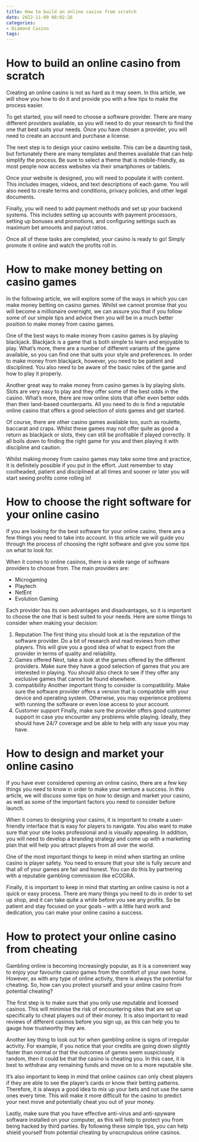 ```yaml
---
title: How to build an online casino from scratch 
date: 2022-11-09 08:02:26
categories:
- Diamond Casino
tags:
---
```



#  How to build an online casino from scratch 

Creating an online casino is not as hard as it may seem. In this article, we will show you how to do it and provide you with a few tips to make the process easier.

To get started, you will need to choose a software provider. There are many different providers available, so you will need to do your research to find the one that best suits your needs. Once you have chosen a provider, you will need to create an account and purchase a license.

The next step is to design your casino website. This can be a daunting task, but fortunately there are many templates and themes available that can help simplify the process. Be sure to select a theme that is mobile-friendly, as most people now access websites via their smartphones or tablets.

Once your website is designed, you will need to populate it with content. This includes images, videos, and text descriptions of each game. You will also need to create terms and conditions, privacy policies, and other legal documents.

Finally, you will need to add payment methods and set up your backend systems. This includes setting up accounts with payment processors, setting up bonuses and promotions, and configuring settings such as maximum bet amounts and payout ratios.

Once all of these tasks are completed, your casino is ready to go! Simply promote it online and watch the profits roll in.

#  How to make money betting on casino games 

In the following article, we will explore some of the ways in which you can make money betting on casino games. Whilst we cannot promise that you will become a millionaire overnight, we can assure you that if you follow some of our simple tips and advice then you will be in a much better position to make money from casino games.

One of the best ways to make money from casino games is by playing blackjack. Blackjack is a game that is both simple to learn and enjoyable to play. What’s more, there are a number of different variants of the game available, so you can find one that suits your style and preferences. In order to make money from blackjack, however, you need to be patient and disciplined. You also need to be aware of the basic rules of the game and how to play it properly.

Another great way to make money from casino games is by playing slots. Slots are very easy to play and they offer some of the best odds in the casino. What’s more, there are now online slots that offer even better odds than their land-based counterparts. All you need to do is find a reputable online casino that offers a good selection of slots games and get started.

Of course, there are other casino games available too, such as roulette, baccarat and craps. Whilst these games may not offer quite as good a return as blackjack or slots, they can still be profitable if played correctly. It all boils down to finding the right game for you and then playing it with discipline and caution.

Whilst making money from casino games may take some time and practice, it is definitely possible if you put in the effort. Just remember to stay coolheaded, patient and disciplined at all times and sooner or later you will start seeing profits come rolling in!

#  How to choose the right software for your online casino 

If you are looking for the best software for your online casino, there are a few things you need to take into account. In this article we will guide you through the process of choosing the right software and give you some tips on what to look for.

When it comes to online casinos, there is a wide range of software providers to choose from. The main providers are:

- Microgaming
- Playtech
- NetEnt
- Evolution Gaming

Each provider has its own advantages and disadvantages, so it is important to choose the one that is best suited to your needs. Here are some things to consider when making your decision:

1. Reputation 
The first thing you should look at is the reputation of the software provider. Do a bit of research and read reviews from other players. This will give you a good idea of what to expect from the provider in terms of quality and reliability.
2. Games offered 
Next, take a look at the games offered by the different providers. Make sure they have a good selection of games that you are interested in playing. You should also check to see if they offer any exclusive games that cannot be found elsewhere.
3. compatibility 
Another important thing to consider is compatibility. Make sure the software provider offers a version that is compatible with your device and operating system. Otherwise, you may experience problems with running the software or even lose access to your account.
4. Customer support 
Finally, make sure the provider offers good customer support in case you encounter any problems while playing. Ideally, they should have 24/7 coverage and be able to help with any issue you may have.

#  How to design and market your online casino 

If you have ever considered opening an online casino, there are a few key things you need to know in order to make your venture a success. In this article, we will discuss some tips on how to design and market your casino, as well as some of the important factors you need to consider before launch.

When it comes to designing your casino, it is important to create a user-friendly interface that is easy for players to navigate. You also want to make sure that your site looks professional and is visually appealing. In addition, you will need to develop a branding strategy and come up with a marketing plan that will help you attract players from all over the world.

One of the most important things to keep in mind when starting an online casino is player safety. You need to ensure that your site is fully secure and that all of your games are fair and honest. You can do this by partnering with a reputable gambling commission like eCOGRA.

Finally, it is important to keep in mind that starting an online casino is not a quick or easy process. There are many things you need to do in order to set up shop, and it can take quite a while before you see any profits. So be patient and stay focused on your goals – with a little hard work and dedication, you can make your online casino a success.

#  How to protect your online casino from cheating

Gambling online is becoming increasingly popular, as it is a convenient way to enjoy your favourite casino games from the comfort of your own home. However, as with any type of online activity, there is always the potential for cheating. So, how can you protect yourself and your online casino from potential cheating?

The first step is to make sure that you only use reputable and licensed casinos. This will minimise the risk of encountering sites that are set up specifically to cheat players out of their money. It is also important to read reviews of different casinos before you sign up, as this can help you to gauge how trustworthy they are.

Another key thing to look out for when gambling online is signs of irregular activity. For example, if you notice that your credits are going down slightly faster than normal or that the outcomes of games seem suspiciously random, then it could be that the casino is cheating you. In this case, it is best to withdraw any remaining funds and move on to a more reputable site.

It’s also important to keep in mind that online casinos can only cheat players if they are able to see the player’s cards or know their betting patterns. Therefore, it is always a good idea to mix up your bets and not use the same ones every time. This will make it more difficult for the casino to predict your next move and potentially cheat you out of your money.

Lastly, make sure that you have effective anti-virus and anti-spyware software installed on your computer, as this will help to protect you from being hacked by third parties. By following these simple tips, you can help shield yourself from potential cheating by unscrupulous online casinos.